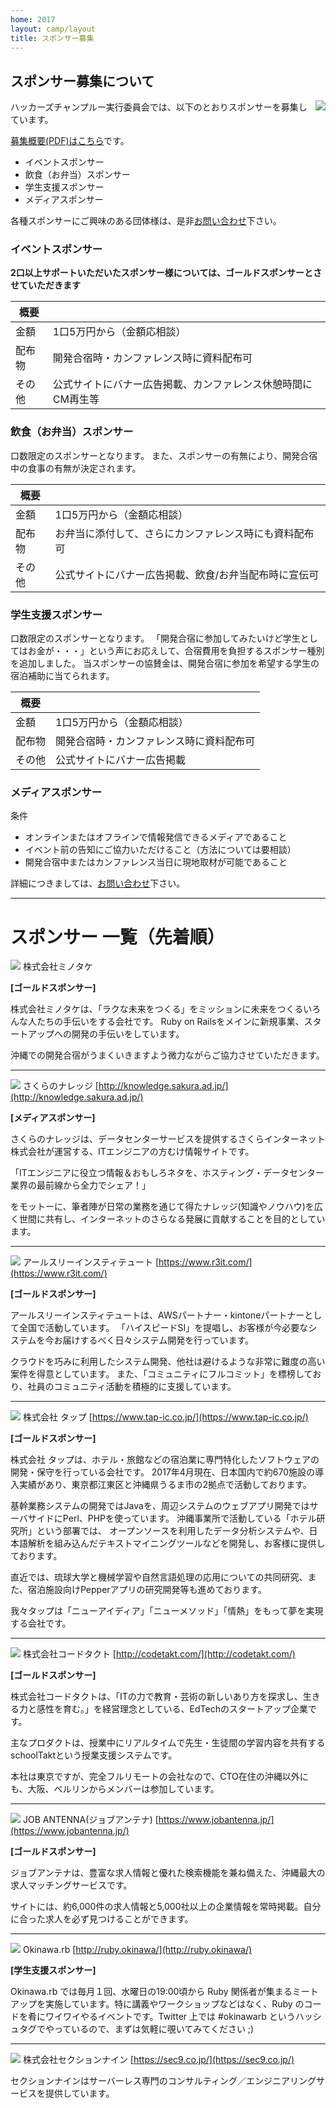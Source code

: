 ```yaml
---
home: 2017
layout: camp/layout
title: スポンサー募集
---
```



スポンサー募集について
--------------------------------------------------------------------------------

<img src="/img/2015/10497446_833368266702301_2058758081536543300_o.jpg" align="right">

ハッカーズチャンプルー実行委員会では、以下のとおりスポンサーを募集しています。

[募集概要(PDF)はこちら](/2017/call4supporters.pdf)です。

* イベントスポンサー
* 飲食（お弁当）スポンサー
* 学生支援スポンサー
* メディアスポンサー


各種スポンサーにご興味のある団体様は、是非[お問い合わせ](https://docs.google.com/forms/d/1MGJ4bVv8hpyXeLjvcGzZDpl838ZGHPA_plLqX_BJSbA/viewform)下さい。


### イベントスポンサー

**2口以上サポートいただいたスポンサー様については、ゴールドスポンサーとさせていただきます**

概要             |                            |
---------------- | -------------------------- |
金額             | 1口5万円から（金額応相談）        |
配布物           | 開発合宿時・カンファレンス時に資料配布可        |
その他           | 公式サイトにバナー広告掲載、カンファレンス休憩時間にCM再生等 |


### 飲食（お弁当）スポンサー

口数限定のスポンサーとなります。
また、スポンサーの有無により、開発合宿中の食事の有無が決定されます。

概要             |                            |
---------------- | -------------------------- |
金額             | 1口5万円から（金額応相談）           |
配布物           | お弁当に添付して、さらにカンファレンス時にも資料配布可        |
その他           | 公式サイトにバナー広告掲載、飲食/お弁当配布時に宣伝可 |


### 学生支援スポンサー

口数限定のスポンサーとなります。
「開発合宿に参加してみたいけど学生としてはお金が・・・」という声にお応えして、合宿費用を負担するスポンサー種別を追加しました。
当スポンサーの協賛金は、開発合宿に参加を希望する学生の宿泊補助に当てられます。

概要             |                            |
---------------- | -------------------------- |
金額             | 1口5万円から（金額応相談）           |
配布物           | 開発合宿時・カンファレンス時に資料配布可        |
その他           | 公式サイトにバナー広告掲載 |


### メディアスポンサー

条件

* オンラインまたはオフラインで情報発信できるメディアであること
* イベント前の告知にご協力いただけること（方法については要相談）
* 開発合宿中またはカンファレンス当日に現地取材が可能であること

詳細につきましては、[お問い合わせ](https://docs.google.com/forms/d/1MGJ4bVv8hpyXeLjvcGzZDpl838ZGHPA_plLqX_BJSbA/viewform)下さい。


-----

# スポンサー 一覧（先着順）

![](/img/2017/minotake_web300px.gif) 株式会社ミノタケ

**[ゴールドスポンサー]**

株式会社ミノタケは、「ラクな未来をつくる」をミッションに未来をつくるいろんな人たちの手伝いをする会社です。
Ruby on Railsをメインに新規事業、スタートアップへの開発の手伝いをしています。

沖縄での開発合宿がうまくいきますよう微力ながらご協力させていただきます。

-----
![](/img/2017/sakura.png) さくらのナレッジ [http://knowledge.sakura.ad.jp/](http://knowledge.sakura.ad.jp/)

**[メディアスポンサー]**

さくらのナレッジは、データセンターサービスを提供するさくらインターネット株式会社が運営する、ITエンジニアの方むけ情報サイトです。

「ITエンジニアに役立つ情報＆おもしろネタを、ホスティング・データセンター業界の最前線から全力でシェア！」

をモットーに、筆者陣が日常の業務を通じて得たナレッジ(知識やノウハウ)を広く世間に共有し、インターネットのさらなる発展に貢献することを目的としています。

-----
![](/img/2017/R3_logo_w200.png) アールスリーインスティテュート [https://www.r3it.com/](https://www.r3it.com/)

**[ゴールドスポンサー]**

アールスリーインスティテュートは、AWSパートナー・kintoneパートナーとして全国で活動しています。
「ハイスピードSI」を提唱し、お客様が今必要なシステムを今お届けするべく日々システム開発を行っています。

クラウドを巧みに利用したシステム開発、他社は避けるような非常に難度の高い案件を得意としています。
また、「コミュニティにフルコミット」を標榜しており、社員のコミュニティ活動を積極的に支援しています。

-----

![](/img/2017/logo_tap_200.png) 株式会社 タップ [https://www.tap-ic.co.jp/](https://www.tap-ic.co.jp/)

**[ゴールドスポンサー]**

株式会社 タップは、ホテル・旅館などの宿泊業に専門特化したソフトウェアの開発・保守を行っている会社です。
2017年4月現在、日本国内で約670施設の導入実績があり、東京都江東区と沖縄県うるま市の2拠点で活動しております。

基幹業務システムの開発ではJavaを、周辺システムのウェブアプリ開発ではサーバサイドにPerl、PHPを使っています。
沖縄事業所で活動している「ホテル研究所」という部署では、 オープンソースを利用したデータ分析システムや、日本語解析を組み込んだテキストマイニングツールなどを開発し、お客様に提供しております。

直近では、琉球大学と機械学習や自然言語処理の応用についての共同研究、また、宿泊施設向けPepperアプリの研究開発等も進めております。

我々タップは「ニューアイディア」「ニューメソッド」「情熱」をもって夢を実現する会社です。


-----

![](/img/2017/logo_codetakt.png) 株式会社コードタクト [http://codetakt.com/](http://codetakt.com/)

**[ゴールドスポンサー]**

株式会社コードタクトは、「ITの力で教育・芸術の新しいあり方を探求し、生きる力と感性を育む。」を経営理念としている、EdTechのスタートアップ企業です。

主なプロダクトは、授業中にリアルタイムで先生・生徒間の学習内容を共有するschoolTaktという授業支援システムです。

本社は東京ですが、完全フルリモートの会社なので、CTO在住の沖縄以外にも、大阪、ベルリンからメンバーは参加しています。


-----

![](/img/2017/JAlogo.jpg) JOB ANTENNA(ジョブアンテナ) [https://www.jobantenna.jp/](https://www.jobantenna.jp/)

**[ゴールドスポンサー]**

ジョブアンテナは、豊富な求人情報と優れた検索機能を兼ね備えた、沖縄最大の求人マッチングサービスです。

サイトには、約6,000件の求人情報と5,000社以上の企業情報を常時掲載。自分に合った求人を必ず見つけることができます。

-----
![](/img/2017/okinawarb.png) Okinawa.rb [http://ruby.okinawa/](http://ruby.okinawa/)

**[学生支援スポンサー]**

Okinawa.rb では毎月１回、水曜日の19:00頃から Ruby 関係者が集まるミートアップを実施しています。特に講義やワークショップなどはなく、Ruby のコードを肴にワイワイやるイベントです。Twitter 上では #okinawarb というハッシュタグでやっているので、まずは気軽に覗いてみてください ;)

-----
![](/img/2017/sec9.png) 株式会社セクションナイン [https://sec9.co.jp/](https://sec9.co.jp/)

セクションナインはサーバーレス専門のコンサルティング／エンジニアリングサービスを提供しています。
